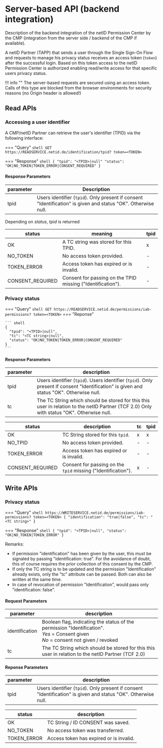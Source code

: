 # Server-based API (backend integration)

Description of the backend integration of the netID Permission Center by the CMP (integration from the server side / backend of the CMP if available).

A netID Partner (TAPP) that sends a user through the Single Sign-On Flow and requests to manage his privacy status receives an access token (`token`) after the successful login. Based on this token access to the netID Permission Center is authorized enabling read/write access for that specific users privacy status.

!!! info  ""
    The server-based requests are secured using an access token.
    Calls of this type are blocked from the browser environments for security reasons (no Origin header is allowed!)

## Read APIs

### Accessing a user identifier

A CMP/netID Partner can retrieve the user's identifier (TPID) via the following interface:

=== "Query"
    ``` shell
    GET https://READSERVICE.netid.de/identification/tpid?
          token=<TOKEN>
    ```

=== "Response"
    ``` shell
    {
      "tpid": "<TPID>|null"
      "status": "OK|NO_TOKEN|TOKEN_ERROR|CONSENT_REQUIRED"
    }
    ```

#### Response Parameters

| parameter |Description|
|---|---|
| tpid | Users identifier (`tpid`). Only present if consent "Identification" is given and status "OK". Otherwise null. |

Depending on *status*, *tpid* is returned

| status | meaning | tpid |
| ----------- | ----------- | ----------- |
| OK | A TC string was stored for this TPID. | x |
| NO_TOKEN | No access token provided. | - |
| TOKEN_ERROR | Access token has expired or is invalid. | - |
| CONSENT_REQUIRED | Consent for passing on the TPID missing ("Identification"). | - |

### Privacy status

=== "Query"
    ``` shell
    GET https://READSERVICE.netid.de/permissions/iab-permissions?
          token=<TOKEN>
    ```
=== "Reponse"

    ``` shell
    {
      "tpid": "<TPID>|null",
      "tc": "<TC string>|null",
      "status": "OK|NO_TOKEN|TOKEN_ERROR|CONSENT_REQUIRED"
    }
    ```

#### Response Parameters

| parameter |description|
|---|---|
| tpid | Users identifier (`tpid`). Users identifier (`tpid`). Only present if consent "Identification" is given and status "OK". Otherwise null. |
| tc | The TC String which should be stored for this this user in relation to the netID Partner (TCF 2.0) Only with status "OK". Otherwise null. |

| status | description | tc | tpid |
| ----------- | ----------- | ----------- | ----------- |
| OK | TC String stored for this `tpid`. | x | x |
| NO_TPID | No access token provided. | - | - |
| TOKEN_ERROR | Access token has expired or is invalid. | - | - |
| CONSENT_REQUIRED | Consent for passing on the `tpid` missing ("Identification"). | x | - |

## Write APIs

### Privacy status

=== "Query"
    ``` shell
    https://WRITESERVICE.netid.de/permissions/iab-permissions?
          token=<TOKEN>
    {
      "identification": "true|false",
      "tc": "<TC string>"
    }
    ```

=== "Response"
    ``` shell
    {
      "tpid": "<TPID>|null",
      "status": "OK|NO_TOKEN|TOKEN_ERROR"
    }
    ```

Remarks:

- If permission "identification" has been given by the user, this must be signaled by passing "identification: true". For the avoidance of doubt, this of course requires the prior collection of this consent by the CMP.
- If only the TC string is to be updated and the permission "Identification" already exists, only the "tc" attribute can be passed. Both can also be written at the same time.
- In case of revocation of permission "Identification", would pass only "identification: false".

#### Request Parameters

|parameter|description|
|---|---|
| identification | Boolean flag, indicating the status of the permission "Identification". <br>*Yes* = Consent given <br> *No* = consent not given / revoked |
| tc | The TC String which should be stored for this this user in relation to the netID Partner (TCF 2.0)  |

#### Reponse Parameters

|parameter|description|
|---|---|
| tpid | Users identifier (`tpid`). Only present if consent "Identification" is given and status "OK". Otherwise null. |

| status | description |
| ----------- | ----------- |
| OK | TC String / ID CONSENT was saved. |
| NO_TOKEN | No access token was transferred. |
| TOKEN_ERROR | Access token has expired or is invalid. |
